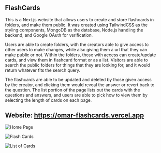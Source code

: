 ## FlashCards

This is a Next.js website that allows users to create and store flashcards in folders, and make them public. It was created using TailwindCSS as the styling components, MongoDB as the database, Node.js handling the backend, and Google OAuth for verification.

Users are able to create folders, with the creators able to give access to other users to make changes, while also giving them a url that they can make public or not. Within the folders, those with access can create/update cards, and view them in flashcard format or as a list. Visitors are able to search the public folders for things that they are looking for, and it would return whatever fits the search query.

The flashcards are able to be updated and deleted by those given access by the creator, and clicking them would reveal the answer or revert back to the question. The list portion of the page lists out the cards with the questions and answers, and users are able to pick how to view them by selecting the length of cards on each page.

## Website: https://omar-flashcards.vercel.app

![Home Page](https://i.imgur.com/g2XnO1L.png)

![Flash Cards](https://i.imgur.com/y57Zucx.png)

![List of Cards](https://i.imgur.com/K6zKAhc.png)